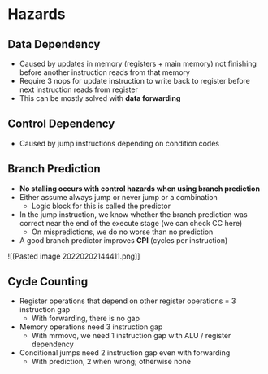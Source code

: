# Hazards
## Data Dependency
- Caused by updates in memory (registers + main memory) not finishing before another instruction reads from that memory
- Require 3 nops for update instruction to write back to register before next instruction reads from register
- This can be mostly solved with **data forwarding**

## Control Dependency
- Caused by jump instructions depending on condition codes

## Branch Prediction
- **No stalling occurs with control hazards when using branch prediction**
- Either assume always jump or never jump or a combination
	- Logic block for this is called the predictor
- In the jump instruction, we know whether the branch prediction was correct near the end of the execute stage (we can check CC here)
	- On mispredictions, we do no worse than no prediction
- A good branch predictor improves **CPI** (cycles per instruction)

![[Pasted image 20220202144411.png]]

## Cycle Counting
- Register operations that depend on other register operations = 3 instruction gap
	- With forwarding, there is no gap
- Memory operations need 3 instruction gap
	- With mrmovq, we need 1 instruction gap with ALU / register dependency
- Conditional jumps need 2 instruction gap even with forwarding
	- With prediction, 2 when wrong; otherwise none 